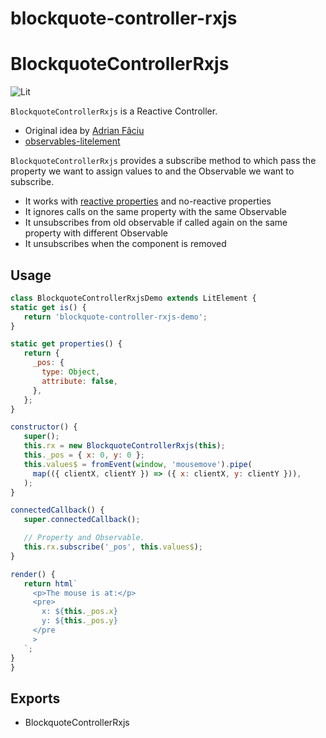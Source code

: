 # blockquote-controller-rxjs

# BlockquoteControllerRxjs

![Lit](https://img.shields.io/badge/lit-2.0.0-blue)

`BlockquoteControllerRxjs` is a Reactive Controller.

- Original idea by [Adrian Fâciu](https://github.com/adrianfaciu/rx-lit)
- [observables-litelement](https://adrianfaciu.dev/posts/observables-litelement/)

`BlockquoteControllerRxjs` provides a subscribe method to which pass the property we want to
assign values to and the Observable we want to subscribe.

- It works with [reactive properties](https://lit.dev/docs/components/properties/) and no-reactive properties
- It ignores calls on the same property with the same Observable
- It unsubscribes from old observable if called again on the same property with different Observable
- It unsubscribes when the component is removed

## Usage

```js
class BlockquoteControllerRxjsDemo extends LitElement {
static get is() {
   return 'blockquote-controller-rxjs-demo';
}

static get properties() {
   return {
     _pos: {
       type: Object,
       attribute: false,
     },
   };
}

constructor() {
   super();
   this.rx = new BlockquoteControllerRxjs(this);
   this._pos = { x: 0, y: 0 };
   this.values$ = fromEvent(window, 'mousemove').pipe(
     map(({ clientX, clientY }) => ({ x: clientX, y: clientY })),
   );
}

connectedCallback() {
   super.connectedCallback();

   // Property and Observable.
   this.rx.subscribe('_pos', this.values$);
}

render() {
   return html`
     <p>The mouse is at:</p>
     <pre>
       x: ${this._pos.x}
       y: ${this._pos.y}
     </pre
     >
   `;
}
}
```

## Exports

- BlockquoteControllerRxjs
